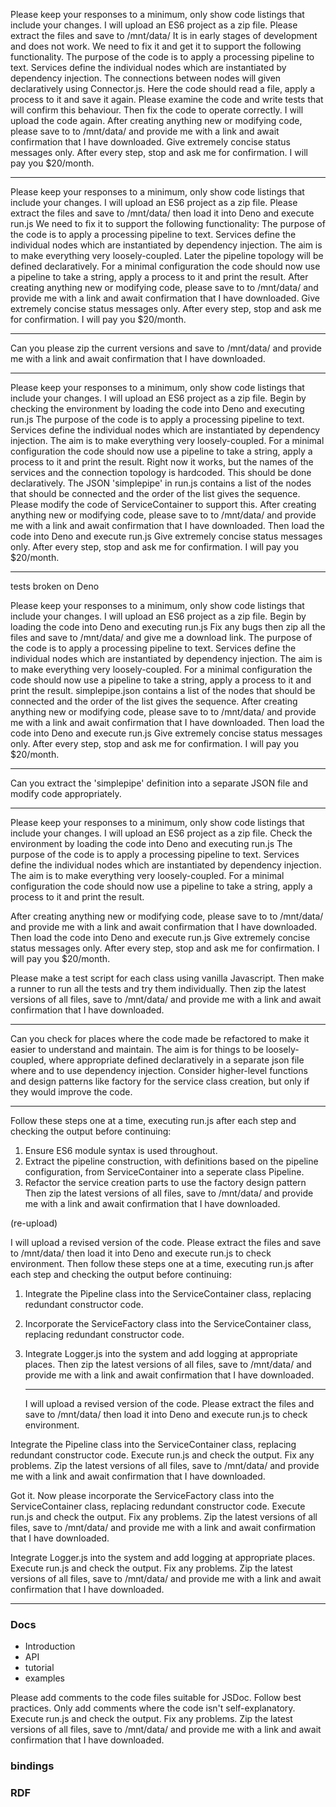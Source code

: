 Please keep your responses to a minimum, only show code listings that include your changes. I will upload an ES6 project as a zip file. Please extract the files and save to /mnt/data/
It is in early stages of development and does not work. We need to fix it and get it to support the following functionality.
The purpose of the code is to apply a processing pipeline to text. Services define the individual nodes which are instantiated by dependency injection. The connections between nodes will given declaratively using Connector.js. Here the code should read a file, apply a process to it and save it again. Please examine the code and write tests that will confirm this behaviour. Then fix the code to operate correctly. I will upload the code again. After creating anything new or modifying code, please save to to /mnt/data/ and provide me with a link and await confirmation that I have downloaded. Give extremely concise status messages only. After every step, stop and ask me for confirmation. I will pay you $20/month.

---

Please keep your responses to a minimum, only show code listings that include your changes. I will upload an ES6 project as a zip file. Please extract the files and save to /mnt/data/ then load it into Deno and execute run.js
We need to fix it to support the following functionality:
The purpose of the code is to apply a processing pipeline to text. Services define the individual nodes which are instantiated by dependency injection. The aim is to make everything very loosely-coupled. Later the pipeline topology will be defined declaratively. For a minimal configuration the code should now use a pipeline to take a string, apply a process to it and print the result. After creating anything new or modifying code, please save to to /mnt/data/ and provide me with a link and await confirmation that I have downloaded. Give extremely concise status messages only. After every step, stop and ask me for confirmation. I will pay you $20/month.

---

Can you please zip the current versions and save to /mnt/data/ and provide me with a link and await confirmation that I have downloaded.

---

Please keep your responses to a minimum, only show code listings that include your changes. I will upload an ES6 project as a zip file. Begin by checking the environment by loading the code into Deno and executing run.js The purpose of the code is to apply a processing pipeline to text. Services define the individual nodes which are instantiated by dependency injection. The aim is to make everything very loosely-coupled. For a minimal configuration the code should now use a pipeline to take a string, apply a process to it and print the result. Right now it works, but the names of the services and the connection topology is hardcoded. This should be done declaratively. The JSON 'simplepipe' in run.js contains a list of the nodes that should be connected and the order of the list gives the sequence. Please modify the code of ServiceContainer to support this. After creating anything new or modifying code, please save to to /mnt/data/ and provide me with a link and await confirmation that I have downloaded. Then load the code into Deno and execute run.js
Give extremely concise status messages only. After every step, stop and ask me for confirmation. I will pay you $20/month.

---

tests broken on Deno

Please keep your responses to a minimum, only show code listings that include your changes. I will upload an ES6 project as a zip file. Begin by loading the code into Deno and executing run.js Fix any bugs then zip all the files and save to /mnt/data/ and give me a download link. The purpose of the code is to apply a processing pipeline to text. Services define the individual nodes which are instantiated by dependency injection. The aim is to make everything very loosely-coupled. For a minimal configuration the code should now use a pipeline to take a string, apply a process to it and print the result. simplepipe.json contains a list of the nodes that should be connected and the order of the list gives the sequence. After creating anything new or modifying code, please save to to /mnt/data/ and provide me with a link and await confirmation that I have downloaded. Then load the code into Deno and execute run.js
Give extremely concise status messages only. After every step, stop and ask me for confirmation. I will pay you $20/month.

---

Can you extract the 'simplepipe' definition into a separate JSON file and modify code appropriately.

---

Please keep your responses to a minimum, only show code listings that include your changes. I will upload an ES6 project as a zip file. Check the environment by loading the code into Deno and executing run.js The purpose of the code is to apply a processing pipeline to text. Services define the individual nodes which are instantiated by dependency injection. The aim is to make everything very loosely-coupled. For a minimal configuration the code should now use a pipeline to take a string, apply a process to it and print the result.

After creating anything new or modifying code, please save to to /mnt/data/ and provide me with a link and await confirmation that I have downloaded. Then load the code into Deno and execute run.js
Give extremely concise status messages only. After every step, stop and ask me for confirmation. I will pay you $20/month.

Please make a test script for each class using vanilla Javascript. Then make a runner to run all the tests and try them individually. Then zip the latest versions of all files, save to /mnt/data/ and provide me with a link and await confirmation that I have downloaded.

---

Can you check for places where the code made be refactored to make it easier to understand and maintain. The aim is for things to be loosely-coupled, where appropriate defined declaratively in a separate json file where and to use dependency injection. Consider higher-level functions and design patterns like factory for the service class creation, but only if they would improve the code.

---

Follow these steps one at a time, executing run.js after each step and checking the output before continuing:

1. Ensure ES6 module syntax is used throughout.
2. Extract the pipeline construction, with definitions based on the pipeline configuration, from ServiceContainer into a seperate class Pipeline.
3. Refactor the service creation parts to use the factory design pattern
   Then zip the latest versions of all files, save to /mnt/data/ and provide me with a link and await confirmation that I have downloaded.

(re-upload)

I will upload a revised version of the code. Please extract the files and save to /mnt/data/ then load it into Deno and execute run.js to check environment.
Then follow these steps one at a time, executing run.js after each step and checking the output before continuing:

1. Integrate the Pipeline class into the ServiceContainer class, replacing redundant constructor code.
2. Incorporate the ServiceFactory class into the ServiceContainer class, replacing redundant constructor code.
3. Integrate Logger.js into the system and add logging at appropriate places.
   Then zip the latest versions of all files, save to /mnt/data/ and provide me with a link and await confirmation that I have downloaded.

   ***

   I will upload a revised version of the code. Please extract the files and save to /mnt/data/ then load it into Deno and execute run.js to check environment.

Integrate the Pipeline class into the ServiceContainer class, replacing redundant constructor code.
Execute run.js and check the output. Fix any problems.
Zip the latest versions of all files, save to /mnt/data/ and provide me with a link and await confirmation that I have downloaded.

Got it. Now please incorporate the ServiceFactory class into the ServiceContainer class, replacing redundant constructor code.
Execute run.js and check the output. Fix any problems.
Zip the latest versions of all files, save to /mnt/data/ and provide me with a link and await confirmation that I have downloaded.

Integrate Logger.js into the system and add logging at appropriate places.
Execute run.js and check the output. Fix any problems.
Zip the latest versions of all files, save to /mnt/data/ and provide me with a link and await confirmation that I have downloaded.

---

### Docs

- Introduction
- API
- tutorial
- examples

Please add comments to the code files suitable for JSDoc. Follow best practices. Only add comments where the code isn't self-explanatory.
Execute run.js and check the output. Fix any problems.
Zip the latest versions of all files, save to /mnt/data/ and provide me with a link and await confirmation that I have downloaded.

### bindings

### RDF
